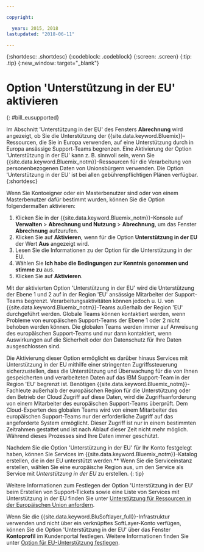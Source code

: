 ```yaml
---

copyright:

  years: 2015, 2018
lastupdated: "2018-06-11"

---
```


{:shortdesc: .shortdesc}
{:codeblock: .codeblock}
{:screen: .screen}
{:tip: .tip}
{:new_window: target="_blank"}

# Option 'Unterstützung in der EU' aktivieren
{: #bill_eusupported}

Im Abschnitt 'Unterstützung in der EU' des Fensters **Abrechnung** wird angezeigt, ob Sie die Unterstützung der {{site.data.keyword.Bluemix}}-Ressourcen, die Sie in Europa verwenden, auf eine Unterstützung durch in Europa ansässige Support-Teams begrenzen. Eine Aktivierung der Option 'Unterstützung in der EU' kann z. B. sinnvoll sein, wenn Sie {{site.data.keyword.Bluemix_notm}}-Ressourcen für die Verarbeitung von personenbezogenen Daten von Unionsbürgern verwenden. Die Option 'Unterstützung in der EU' ist bei allen gebührenpflichtigen Plänen verfügbar.
{:shortdesc}

Wenn Sie Kontoeigner oder ein Masterbenutzer sind oder von einem Masterbenutzer dafür bestimmt wurden, können Sie die Option folgendermaßen aktivieren:

1. Klicken Sie in der {{site.data.keyword.Bluemix_notm}}-Konsole auf **Verwalten** > **Abrechnung und Nutzung** > **Abrechnung**, um das Fenster **Abrechnung** aufzurufen.  
2. Klicken Sie auf **Aktivieren**, wenn für die Option **Unterstützung in der EU** der Wert **Aus** angezeigt wird.
3. Lesen Sie die Informationen zu der Option für die Unterstützung in der EU.
4. Wählen Sie **Ich habe die Bedingungen zur Kenntnis genommen und stimme zu** aus.
5. Klicken Sie auf **Aktivieren**.

Mit der aktivierten Option 'Unterstützung in der EU' wird die Unterstützung der Ebene 1 und 2 auf in der Region 'EU' ansässige Mitarbeiter der Support-Teams begrenzt. Verarbeitungsaktivitäten können jedoch u. U. von {{site.data.keyword.Bluemix_notm}}-Teams außerhalb der Region 'EU' durchgeführt werden. Globale Teams können kontaktiert werden, wenn Probleme von europäischen Support-Teams der Ebene 1 oder 2 nicht behoben werden können. Die globalen Teams werden immer auf Anweisung des europäischen Support-Teams und nur dann kontaktiert, wenn Auswirkungen auf die Sicherheit oder den Datenschutz für Ihre Daten ausgeschlossen sind.

Die Aktivierung dieser Option ermöglicht es darüber hinaus Services mit Unterstützung in der EU mithilfe einer stringenten Zugriffssteuerung sicherzustellen, dass die Unterstützung und Überwachung für die von Ihnen gespeicherten und verarbeiteten Daten auf das IBM Support-Team in der Region 'EU' begrenzt ist. Benötigen {{site.data.keyword.Bluemix_notm}}-Fachleute außerhalb der europäischen Region für die Unterstützung oder den Betrieb der Cloud Zugriff auf diese Daten, wird die Zugriffsanforderung von einem Mitarbeiter des europäischen Support-Teams überprüft. Dem Cloud-Experten des globalen Teams wird von einem Mitarbeiter des europäischen Support-Teams nur der erforderliche Zugriff auf das angeforderte System ermöglicht. Dieser Zugriff ist nur in einem bestimmten Zeitrahmen gestattet und ist nach Ablauf dieser Zeit nicht mehr möglich. Während dieses Prozesses sind Ihre Daten immer geschützt.

Nachdem Sie die Option 'Unterstützung in der EU' für Ihr Konto festgelegt haben, können Sie Services im {{site.data.keyword.Bluemix_notm}}-Katalog erstellen, die in der EU unterstützt werden.** Wenn Sie die Serviceinstanz erstellen, wählen Sie eine europäische Region aus, um den Service als Service mit *Unterstützung in der EU* zu erstellen.
{: tip}

Weitere Informationen zum Festlegen der Option 'Unterstützung in der EU' beim Erstellen von Support-Tickets sowie eine Liste von Services mit Unterstützung in der EU finden Sie unter [Unterstützung für Ressourcen in der Europäischen Union anfordern](/docs/get-support/howtogetsupport.html#eusupported).

Wenn Sie die {{site.data.keyword.BluSoftlayer_full}}-Infrastruktur verwenden und nicht über ein verknüpftes SoftLayer-Konto verfügen, können Sie die Option 'Unterstützung in der EU' über das Fenster **Kontoprofil** im Kundenportal festlegen. Weitere Informationen finden Sie unter [Option für EU-Unterstützung festlegen](/docs/customer-portal/cpmanuserprof.html#cp_seteusupported).
